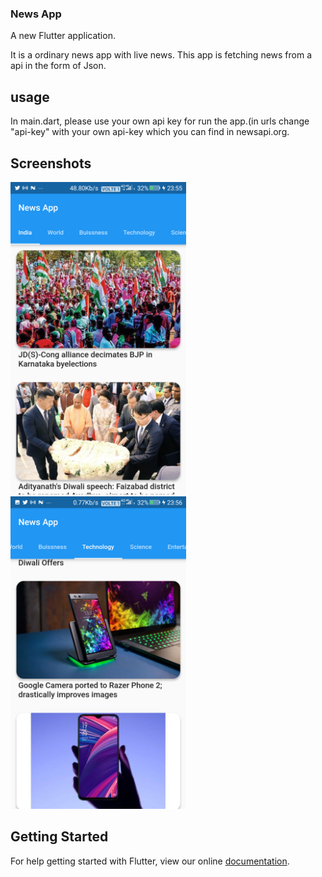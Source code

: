 ### News App

A new Flutter application.

It is a ordinary news app with live news. This app is fetching news from a api in the form of Json.

## usage
In main.dart, please use your own api key for run the app.(in urls change "api-key" with your own api-key which you can find in newsapi.org.

## Screenshots

<img src="news_app_`1[1].png" height="500em" />           <img src="news_app_2[1].png" height="500em" />

## Getting Started

For help getting started with Flutter, view our online
[documentation](https://flutter.io/).
